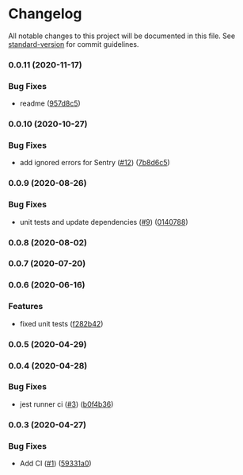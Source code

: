 # Changelog

All notable changes to this project will be documented in this file. See [standard-version](https://github.com/conventional-changelog/standard-version) for commit guidelines.

### 0.0.11 (2020-11-17)


### Bug Fixes

* readme ([957d8c5](https://github.com/yurist38/linkedin-video-downloader/commit/957d8c5e3f3d12b2818ec0b5b9bd23d8e0bc035b))

### 0.0.10 (2020-10-27)


### Bug Fixes

* add ignored errors for Sentry ([#12](https://github.com/yurist38/linkedin-video-downloader/issues/12)) ([7b8d6c5](https://github.com/yurist38/linkedin-video-downloader/commit/7b8d6c5bd4068877c28b4a0d46b7710f02a86765))

### 0.0.9 (2020-08-26)


### Bug Fixes

* unit tests and update dependencies ([#9](https://github.com/yurist38/linkedin-video-downloader/issues/9)) ([0140788](https://github.com/yurist38/linkedin-video-downloader/commit/0140788e1af5ab144aea88a18316c254a1ff6bad))

### 0.0.8 (2020-08-02)

### 0.0.7 (2020-07-20)

### 0.0.6 (2020-06-16)


### Features

* fixed unit tests ([f282b42](https://github.com/yurist38/linkedin-video-downloader/commit/f282b42fa9af6e9e4fabe4af9c08ffe55a2222b2))

### 0.0.5 (2020-04-29)

### 0.0.4 (2020-04-28)


### Bug Fixes

* jest runner ci ([#3](https://github.com/yurist38/linkedin-video-downloader/issues/3)) ([b0f4b36](https://github.com/yurist38/linkedin-video-downloader/commit/b0f4b36185c5ba7940359f63866436c33da58f14))

### 0.0.3 (2020-04-27)


### Bug Fixes

* Add CI ([#1](https://github.com/yurist38/linkedin-video-downloader/issues/1)) ([59331a0](https://github.com/yurist38/linkedin-video-downloader/commit/59331a0eb81926911d5758812e6f68a0ffbd4b12))
